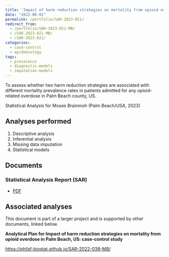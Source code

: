 ```yaml
---
title: 'Impact of harm reduction strategies on mortality from opioid overdose in Palm Beach, US: case-control study'
date: "2023-06-01"
permalink: /portfolio/SAR-2023-021/
redirect_from:
  - /portfolio/SAR-2023-021-MB/
  - /SAR-2023-021-MB/
  - /SAR-2023-021/
categories:
  - case-control
  - epidemiology
tags:
  - prevalence
  - diagnostic-models
  - imputation-models
---
```


To assess whether two harm reduction strategies are associated with different mortality prevalence rates in patients admitted for any opioid-related overdose in Palm Beach county, US.

Statistical Analysis for Moses Brainmoh (Palm Beach/USA, 2023)
<!-- Technical Report for Moses Brainmoh (Palm Beach/USA, 2023) -->

## Analyses performed

1. Descriptive analysis
1. Inferential analysis
1. Missing data imputation
1. Statistical models

## Documents

<!-- The client has requested that this analysis be kept confidential until a future date, determined by the client. -->
<!-- All documents from this consultation are therefore not published online and only the title and year of the analysis will be included in the consultant's Portfolio. -->
<!-- After the agreed date is reached, the documents will be released. -->

<!-- The client has requested that this analysis be kept confidential. -->
<!-- All documents from this consultation are therefore not published online and only the title and year of the analysis will be included in the consultant's Portfolio. -->

<!-- ### Analytical Plan (SAP) -->

<!-- - [PDF][sap] -->

### Statistical Analysis Report (SAR)

- [PDF][sar]

## Associated analyses

This document is part of a larger project and is supported by other documents, linked below.

**Analytical Plan for Impact of harm reduction strategies on mortality from opioid overdose in Palm Beach, US: case-control study**

<https://philsf-biostat.github.io/SAR-2022-038-MB/>

<!-- --- -->

[sap]: /files/SAP-2023-021-MB-v01.pdf
[sar]: /files/SAR-2023-021-MB-v01.pdf
